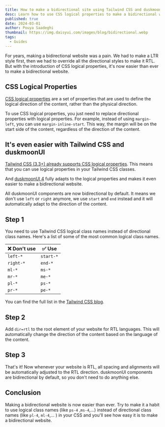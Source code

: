```yaml
---
title: How to make a bidirectional site using Tailwind CSS and duskmoonUI
desc: Learn how to use CSS logical properties to make a bidirectional website using Tailwind CSS and duskmoonUI
published: true
date: 2024-03-01
author: Pouya Saadeghi
thumbnail: https://img.daisyui.com/images/blog/bidirectional.webp
tags:
  - Guides
---
```


<script>
  import Translate from "$components/Translate.svelte"
</script>

For years, making a bidirectional website was a pain. We had to make a LTR style first, then we had to override all the directional styles to make it RTL. But with the introduction of CSS logical properties, it's now easier than ever to make a bidirectional website.

## CSS Logical Properties

[CSS logical properties](https://web.dev/learn/css/logical-properties) are a set of properties that are used to define the logical direction of the content, rather than the physical direction.

To use CSS logical properties, you just need to replace directional properties with logical properties. For example, instead of using `margin-left`, you can use `margin-inline-start`. This way, the margin will be on the start side of the content, regardless of the direction of the content.

## It's even easier with Tailwind CSS and duskmoonUI

[Tailwind CSS (3.3+) already supports CSS logical properties](https://tailwindcss.com/blog/tailwindcss-v3-3#simplified-rtl-support-with-logical-properties). This means that you can use logical properties in your Tailwind CSS classes.

And [duskmoonUI 4](https://github.com/duskmoon-dev/duskmoon-ui/discussions/2507) fully adapts to the logical properties and makes it even easier to make a bidirectional website.

All duskmoonUI components are now bidirectional by default. It means we don't use `left` or `right` anymore, we use `start` and `end` instead and it will automatically adapt to the direction of the content.

## Step 1

You need to use Tailwind CSS logical class names instead of directional class names.
Here's a list of some of the most common logical class names.

| ❌ Don't use | ✅ Use    |
| ------------ | --------- |
| `left-*`     | `start-*` |
| `right-*`    | `end-*`   |
| `ml-*`       | `ms-*`    |
| `mr-*`       | `me-*`    |
| `pl-*`       | `ps-*`    |
| `pr-*`       | `pe-*`    |

You can find the full list in the [Tailwind CSS blog](https://tailwindcss.com/blog/tailwindcss-v3-3#simplified-rtl-support-with-logical-properties).

## Step 2

Add `dir=rtl` to the root element of your website for RTL languages. This will automatically change the direction of the content based on the language of the content.

## Step 3

That's it! Now whenever your website is RTL, all spacing and alignments will be automatically adjusted to the RTL direction. duskmoonUI components are bidirectional by default, so you don't need to do anything else.

## Conclusion

Making a bidirectional website is now easier than ever.
Try to make it a habit to use logical class names (like `ps-4` ,`ms-4`,…) instead of directional class names (like `pl-4`, `ml-4`,… ) in your CSS and you'll see how easy it is to make a bidirectional website.
